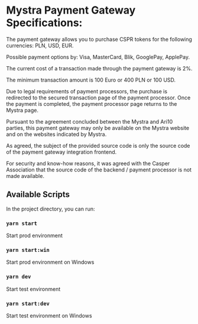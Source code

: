 # Mystra Payment Gateway Specifications:

The payment gateway allows you to purchase CSPR tokens for the following currencies:
PLN, USD, EUR.

Possible payment options by:
Visa, MasterCard, Blik, GooglePay, ApplePay.

The current cost of a transaction made through the payment gateway is 2%.

The minimum transaction amount is 100 Euro or 400 PLN or 100 USD.

Due to legal requirements of payment processors, the purchase is redirected to the secured transaction page of the payment processor. Once the payment is completed, the payment processor page returns to the Mystra page.

Pursuant to the agreement concluded between the Mystra and Ari10 parties, this payment gateway may only be available on the Mystra website and on the websites indicated by Mystra.

As agreed, the subject of the provided source code is only the source code of the payment gateway integration frontend.

For security and know-how reasons, it was agreed with the Casper Association that the source code of the backend / payment processor is not made available.



## Available Scripts

In the project directory, you can run:

### `yarn start`
Start prod environment 

### `yarn start:win`
Start prod environment on Windows

### `yarn dev`
Start test environment

### `yarn start:dev`
Start test environment on Windows
